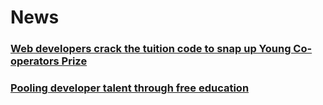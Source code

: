 # News

### [Web developers crack the tuition code to snap up Young Co-operators Prize](ycp)

### [Pooling developer talent through free education](computerweekly)
